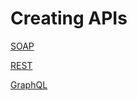 # Creating APIs

[SOAP](Creating%20APIs%20ddafc52129224186aae97b44237893f2/SOAP%20f170b5b5855a4d29a36018a9ccd36105.md)

[REST](Creating%20APIs%20ddafc52129224186aae97b44237893f2/REST%20e879c55a45b247cf986d9e07f049cb6f.md)

[GraphQL](Creating%20APIs%20ddafc52129224186aae97b44237893f2/GraphQL%2048c2e0062d9e4336bcba6a54b967a1bc.md)